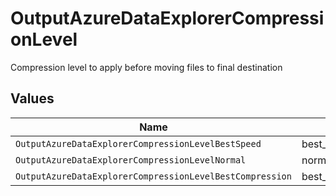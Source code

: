 # OutputAzureDataExplorerCompressionLevel

Compression level to apply before moving files to final destination


## Values

| Name                                                     | Value                                                    |
| -------------------------------------------------------- | -------------------------------------------------------- |
| `OutputAzureDataExplorerCompressionLevelBestSpeed`       | best_speed                                               |
| `OutputAzureDataExplorerCompressionLevelNormal`          | normal                                                   |
| `OutputAzureDataExplorerCompressionLevelBestCompression` | best_compression                                         |
